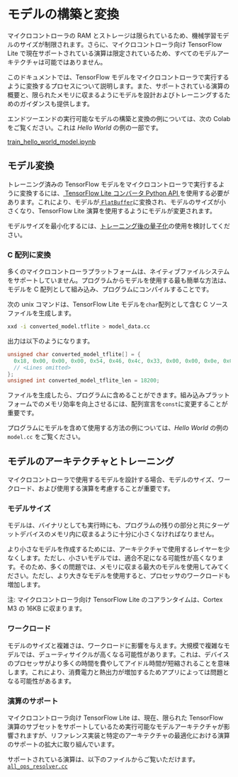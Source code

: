 # モデルの構築と変換

マイクロコントローラの RAM とストレージは限られているため、機械学習モデルのサイズが制限されます。さらに、マイクロコントローラ向け TensorFlow Lite で現在サポートされている演算は限定されているため、すべてのモデルアーキテクチャは可能ではありません。

このドキュメントでは、TensorFlow モデルをマイクロコントローラで実行するように変換するプロセスについて説明します。また、サポートされている演算の概要と、限られたメモリに収まるようにモデルを設計およびトレーニングするためのガイダンスも提供します。

エンドツーエンドの実行可能なモデルの構築と変換の例については、次の Colab をご覧ください。これは <em>Hello World</em> の例の一部です。

<a class="button button-primary" href="https://colab.research.google.com/github/tensorflow/tensorflow/blob/master/tensorflow/lite/micro/examples/hello_world/train/train_hello_world_model.ipynb">train_hello_world_model.ipynb</a>

## モデル変換

トレーニング済みの TensorFlow モデルをマイクロコントローラで実行するように変換するには、[ TensorFlow Lite コンバータ Python API ](https://www.tensorflow.org/lite/convert/)を使用する必要があります。これにより、モデルが[ `FlatBuffer`](https://google.github.io/flatbuffers/)に変換され、モデルのサイズが小さくなり、TensorFlow Lite 演算を使用するようにモデルが変更されます。

モデルサイズを最小化するには、[トレーニング後の量子化](https://www.tensorflow.org/lite/performance/post_training_quantization)の使用を検討してください。

### C 配列に変換

多くのマイクロコントローラプラットフォームは、ネイティブファイルシステムをサポートしていません。プログラムからモデルを使用する最も簡単な方法は、モデルを C 配列として組み込み、プログラムにコンパイルすることです。

次の unix コマンドは、TensorFlow Lite モデルを`char`配列として含む C ソースファイルを生成します。

```bash
xxd -i converted_model.tflite > model_data.cc
```

出力は以下のようになります。

```c
unsigned char converted_model_tflite[] = {
  0x18, 0x00, 0x00, 0x00, 0x54, 0x46, 0x4c, 0x33, 0x00, 0x00, 0x0e, 0x00,
  // <Lines omitted>
};
unsigned int converted_model_tflite_len = 18200;
```

ファイルを生成したら、プログラムに含めることができます。組み込みプラットフォームでのメモリ効率を向上させるには、配列宣言を`const`に変更することが重要です。

プログラムにモデルを含めて使用する方法の例については、<em>Hello World</em> の例の<a> <code>model.cc</code></a>  をご覧ください。

## モデルのアーキテクチャとトレーニング

マイクロコントローラで使用するモデルを設計する場合、モデルのサイズ、ワークロード、および使用する演算を考慮することが重要です。

### モデルサイズ

モデルは、バイナリとしても実行時にも、プログラムの残りの部分と共にターゲットデバイスのメモリ内に収まるように十分に小さくなければなりません。

より小さなモデルを作成するためには、アーキテクチャで使用するレイヤーを少なくします。ただし、小さいモデルでは、適合不足になる可能性が高くなります。そのため、多くの問題では、メモリに収まる最大のモデルを使用してみてください。ただし、より大きなモデルを使用すると、プロセッサのワークロードも増加します。

注: マイクロコントローラ向け TensorFlow Lite のコアランタイムは、Cortex M3 の 16KB に収まります。

### ワークロード

モデルのサイズと複雑さは、ワークロードに影響を与えます。大規模で複雑なモデルでは、デューティサイクルが高くなる可能性があります。これは、デバイスのプロセッサがより多くの時間を費やしてアイドル時間が短縮されることを意味します。これにより、消費電力と熱出力が増加するためアプリによっては問題となる可能性があるます。

### 演算のサポート

マイクロコントローラ向け TensorFlow Lite は、現在、限られた TensorFlow 演算のサブセットをサポートしているため実行可能なモデルアーキテクチャが影響されますが、リファレンス実装と特定のアーキテクチャの最適化における演算のサポートの拡大に取り組んでいます。

サポートされている演算は、以下のファイルからご覧いただけます。[`all_ops_resolver.cc`](https://github.com/tensorflow/tensorflow/blob/master/tensorflow/lite/micro/all_ops_resolver.cc)
